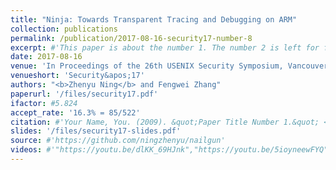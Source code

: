 ```yaml
---
title: "Ninja: Towards Transparent Tracing and Debugging on ARM"
collection: publications
permalink: /publication/2017-08-16-security17-number-8
excerpt: #'This paper is about the number 1. The number 2 is left for future work.'
date: 2017-08-16
venue: 'In Proceedings of the 26th USENIX Security Symposium, Vancouver, BC, Canada'
venueshort: 'Security&apos;17'
authors: "<b>Zhenyu Ning</b> and Fengwei Zhang"
paperurl: '/files/security17.pdf'
ifactor: #5.824
accept_rate: '16.3% = 85/522'
citation: #'Your Name, You. (2009). &quot;Paper Title Number 1.&quot; <i>Journal 1</i>. 1(1).'
slides: '/files/security17-slides.pdf'
source: #'https://github.com/ningzhenyu/nailgun'
videos: #'"https://youtu.be/dlKK_69HJnk","https://youtu.be/5ioyneewFYQ"'
---
```

